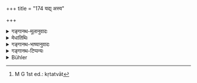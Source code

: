 +++
title = "174 यद्य् अस्य"

+++

<details><summary>गङ्गानथ-मूलानुवादः</summary>

That skin, that sac red thread, that girdle, that staff and that garment, which has been prescribed for one, stand during the observances also.—(174)
</details>

<details><summary>मेधातिथिः</summary>

गृह्यकारैर् व्रतनामधेयकानि कर्माण्य् उपदिष्टानि । "संवत्सरं वेदं भागं वा किंचिज् जिघृक्षत" । इयं व्रतचर्या यो यमनियमसमूहः । तत्र पूर्वव्रतसमाप्तौ व्रतान्तरारम्भे उपनयने ये विधयस् तादृश एव व्रतादेशेषु । अथ प्रागुपात्तानां का प्रतिपत्तिः । अप्सु प्रासनम् । <u>ननु</u> च तद् उक्तं प्रागुपात्तानाम् । विनष्टानां का प्रतिपत्तिः । विनाशे शास्त्रनोदितं चैषां कार्यम् अन्योपादानाच् च तेषां निवृत्तिः । **यच् चर्म** यस्य ब्रह्मचारिणो **विहितं** यथा "कार्ष्णं ब्राह्मणस्य रौरवं क्षत्रियस्य" (च्ड़्। म्ध् २.४१) इति । एवं दण्डादिष्व् अपि द्रष्टव्यम् । **तस्य व्रतेष्व् अपि** । प्रकृतत्वाद्[^४२९] व्रतशब्दो व्रतादेशे वर्तते ॥ २.१७४ ॥


[^४२९]:
     M G 1st ed.: kṛtatvāt
</details>

<details><summary>गङ्गानथ-भाष्यानुवादः</summary>

The authors of Gṛhyasūtras have laid down certain acts called ‘observances’; such for instance as, ‘for one year one desires to get up the Veda or a part of it,’—in which connection there are observances and vows and restraints prescribed; when one of these observances has been completed, and another is taken up, then all the rules and regulations that have been prescribed in connection with the Upanayana have to be followed.

“In that case how are the skin, etc., previously taken up to be disposed of?”

They are to be thrown into the water.

“That has been declared to be the method of disposing of things previously taken up; but of what form would be the disposal of such of those things as might have been destroyed (or lost)?”

As regards cases of loss, in as much as each of the things has its use definitely prescribed in the descriptions, it naturally follows that when one is lost, it is replaced by another; and this taking up of the latter would constitute the ‘disposal’ of the former.

‘*That* *skin*’ which has been prescribed for a particular Religious Student, *e.g*., ‘the skin of the *Kṛṣṇa* deer for the Brāhmaṇa, that of the *Ruru* deer for the *Kṣatriya* and so forth.

Similarly with the *staff* and other things.

All this stands ‘*during* *the observances, also*.’ In view of the context, ‘observances’ here must he taken as standing for ‘instruction regarding observances.’—(174)
</details>

<details><summary>गङ्गानथ-टिप्पन्यः</summary>

This verse is quoted in *Aparārka* (p. 58), which explains ‘*vrateṣu*’
as standing for the *Sāvitrya* and the rest.’
</details>

<details><summary>Bühler</summary>

174	Whatever dress of skin, sacred thread, girdle, staff, and lower garment are prescribed for a (student at the initiation), the like (must again be used) at the (performance of the) vows.
</details>
